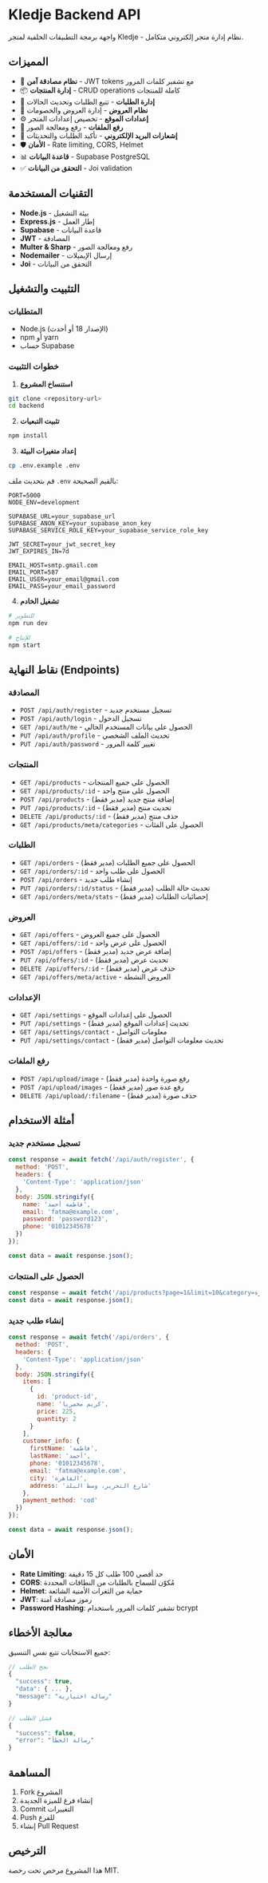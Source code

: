 # Kledje Backend API

واجهة برمجة التطبيقات الخلفية لمتجر Kledje - نظام إدارة متجر إلكتروني متكامل.

## المميزات

- 🔐 **نظام مصادقة آمن** - JWT tokens مع تشفير كلمات المرور
- 📦 **إدارة المنتجات** - CRUD operations كاملة للمنتجات
- 🛒 **إدارة الطلبات** - تتبع الطلبات وتحديث الحالات
- 🎯 **نظام العروض** - إدارة العروض والخصومات
- ⚙️ **إعدادات الموقع** - تخصيص إعدادات المتجر
- 📁 **رفع الملفات** - رفع ومعالجة الصور
- 📧 **إشعارات البريد الإلكتروني** - تأكيد الطلبات والتحديثات
- 🛡️ **الأمان** - Rate limiting, CORS, Helmet
- 📊 **قاعدة البيانات** - Supabase PostgreSQL
- ✅ **التحقق من البيانات** - Joi validation

## التقنيات المستخدمة

- **Node.js** - بيئة التشغيل
- **Express.js** - إطار العمل
- **Supabase** - قاعدة البيانات
- **JWT** - المصادقة
- **Multer & Sharp** - رفع ومعالجة الصور
- **Nodemailer** - إرسال الإيميلات
- **Joi** - التحقق من البيانات

## التثبيت والتشغيل

### المتطلبات
- Node.js (الإصدار 18 أو أحدث)
- npm أو yarn
- حساب Supabase

### خطوات التثبيت

1. **استنساخ المشروع**
```bash
git clone <repository-url>
cd backend
```

2. **تثبيت التبعيات**
```bash
npm install
```

3. **إعداد متغيرات البيئة**
```bash
cp .env.example .env
```

قم بتحديث ملف `.env` بالقيم الصحيحة:
```env
PORT=5000
NODE_ENV=development

SUPABASE_URL=your_supabase_url
SUPABASE_ANON_KEY=your_supabase_anon_key
SUPABASE_SERVICE_ROLE_KEY=your_supabase_service_role_key

JWT_SECRET=your_jwt_secret_key
JWT_EXPIRES_IN=7d

EMAIL_HOST=smtp.gmail.com
EMAIL_PORT=587
EMAIL_USER=your_email@gmail.com
EMAIL_PASS=your_email_password
```

4. **تشغيل الخادم**
```bash
# للتطوير
npm run dev

# للإنتاج
npm start
```

## نقاط النهاية (Endpoints)

### المصادقة
- `POST /api/auth/register` - تسجيل مستخدم جديد
- `POST /api/auth/login` - تسجيل الدخول
- `GET /api/auth/me` - الحصول على بيانات المستخدم الحالي
- `PUT /api/auth/profile` - تحديث الملف الشخصي
- `PUT /api/auth/password` - تغيير كلمة المرور

### المنتجات
- `GET /api/products` - الحصول على جميع المنتجات
- `GET /api/products/:id` - الحصول على منتج واحد
- `POST /api/products` - إضافة منتج جديد (مدير فقط)
- `PUT /api/products/:id` - تحديث منتج (مدير فقط)
- `DELETE /api/products/:id` - حذف منتج (مدير فقط)
- `GET /api/products/meta/categories` - الحصول على الفئات

### الطلبات
- `GET /api/orders` - الحصول على جميع الطلبات (مدير فقط)
- `GET /api/orders/:id` - الحصول على طلب واحد
- `POST /api/orders` - إنشاء طلب جديد
- `PUT /api/orders/:id/status` - تحديث حالة الطلب (مدير فقط)
- `GET /api/orders/meta/stats` - إحصائيات الطلبات (مدير فقط)

### العروض
- `GET /api/offers` - الحصول على جميع العروض
- `GET /api/offers/:id` - الحصول على عرض واحد
- `POST /api/offers` - إضافة عرض جديد (مدير فقط)
- `PUT /api/offers/:id` - تحديث عرض (مدير فقط)
- `DELETE /api/offers/:id` - حذف عرض (مدير فقط)
- `GET /api/offers/meta/active` - العروض النشطة

### الإعدادات
- `GET /api/settings` - الحصول على إعدادات الموقع
- `PUT /api/settings` - تحديث إعدادات الموقع (مدير فقط)
- `GET /api/settings/contact` - معلومات التواصل
- `PUT /api/settings/contact` - تحديث معلومات التواصل (مدير فقط)

### رفع الملفات
- `POST /api/upload/image` - رفع صورة واحدة (مدير فقط)
- `POST /api/upload/images` - رفع عدة صور (مدير فقط)
- `DELETE /api/upload/:filename` - حذف صورة (مدير فقط)

## أمثلة الاستخدام

### تسجيل مستخدم جديد
```javascript
const response = await fetch('/api/auth/register', {
  method: 'POST',
  headers: {
    'Content-Type': 'application/json'
  },
  body: JSON.stringify({
    name: 'فاطمة أحمد',
    email: 'fatma@example.com',
    password: 'password123',
    phone: '01012345678'
  })
});

const data = await response.json();
```

### الحصول على المنتجات
```javascript
const response = await fetch('/api/products?page=1&limit=10&category=العناية بالبشرة');
const data = await response.json();
```

### إنشاء طلب جديد
```javascript
const response = await fetch('/api/orders', {
  method: 'POST',
  headers: {
    'Content-Type': 'application/json'
  },
  body: JSON.stringify({
    items: [
      {
        id: 'product-id',
        name: 'كريم مخمريا',
        price: 225,
        quantity: 2
      }
    ],
    customer_info: {
      firstName: 'فاطمة',
      lastName: 'أحمد',
      phone: '01012345678',
      email: 'fatma@example.com',
      city: 'القاهرة',
      address: 'شارع التحرير، وسط البلد'
    },
    payment_method: 'cod'
  })
});

const data = await response.json();
```

## الأمان

- **Rate Limiting**: حد أقصى 100 طلب كل 15 دقيقة
- **CORS**: مُكوّن للسماح بالطلبات من النطاقات المحددة
- **Helmet**: حماية من الثغرات الأمنية الشائعة
- **JWT**: رموز مصادقة آمنة
- **Password Hashing**: تشفير كلمات المرور باستخدام bcrypt

## معالجة الأخطاء

جميع الاستجابات تتبع نفس التنسيق:

```javascript
// نجح الطلب
{
  "success": true,
  "data": { ... },
  "message": "رسالة اختيارية"
}

// فشل الطلب
{
  "success": false,
  "error": "رسالة الخطأ"
}
```

## المساهمة

1. Fork المشروع
2. إنشاء فرع للميزة الجديدة
3. Commit التغييرات
4. Push للفرع
5. إنشاء Pull Request

## الترخيص

هذا المشروع مرخص تحت رخصة MIT.